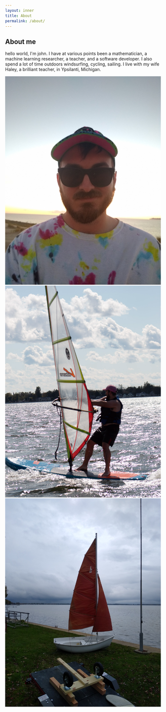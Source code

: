 ```yaml
---
layout: inner
title: About
permalink: /about/
---
```

## About me

hello world, I'm john. I have at various points been a mathematician, a machine learning researcher, a teacher, and a software developer. I also spend a lot of time outdoors windsurfing, cycling, sailing. I live with my wife Haley, a brilliant teacher, in Ypsilanti, Michigan.


<div class="col-md-4">
    <img  class="myimage img-responsive thumbnail" src="/img/portrait.jpg" alt="">
</div>
<div class="col-md-4">
    <img  class="myimage img-responsive thumbnail" src="/img/wind1v3.png" alt="">
</div>
<div class="col-md-4">
    <img  class="myimage img-responsive thumbnail" src="/img/sail.jpg" alt="">
</div>
